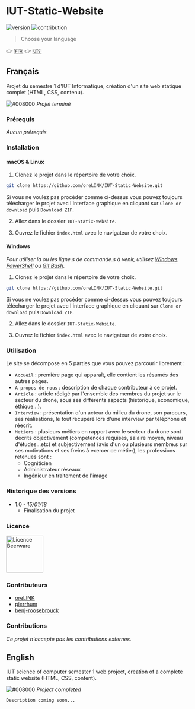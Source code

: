 # IUT-Static-Website

![version](https://img.shields.io/badge/version-1.0-blue.svg)
![contribution](https://img.shields.io/badge/contribution-no-red.svg)

> Choose your language

:point_right: [:fr:](#français) :point_right: [:us:](#english)

## Français

Projet du semestre 1 d'IUT Informatique, création d'un site web statique complet (HTML, CSS, contenu).

![#008000](https://placehold.it/15/008000/000000?text=+)   *Projet terminé*

### Prérequis

*Aucun prérequis*

### Installation

#### macOS & Linux

1. Clonez le projet dans le répertoire de votre choix.

```sh
git clone https://github.com/oreLINK/IUT-Static-Website.git
```

Si vous ne voulez pas procéder comme ci-dessus vous pouvez toujours télécharger le projet avec l'interface graphique en cliquant sur `Clone or download` puis `Download ZIP`.

2. Allez dans le dossier `IUT-Statix-Website`.

3. Ouvrez le fichier `index.html` avec le navigateur de votre choix.

#### Windows

*Pour utiliser la ou les ligne.s de commande.s à venir, utilisez [Windows PowerShell](https://www.malekal.com/powershell-windows-10-quest-ce-comment-ouvrir-commandes/) ou [Git Bash](https://gitforwindows.org/).*

1. Clonez le projet dans le répertoire de votre choix.

```sh
git clone https://github.com/oreLINK/IUT-Static-Website.git
```

Si vous ne voulez pas procéder comme ci-dessus vous pouvez toujours télécharger le projet avec l'interface graphique en cliquant sur `Clone or download` puis `Download ZIP`.

2. Allez dans le dossier `IUT-Statix-Website`.

3. Ouvrez le fichier `index.html` avec le navigateur de votre choix.

### Utilisation

Le site se décompose en 5 parties que vous pouvez parcourir librement : <br />
* `Accueil` : première page qui apparaît, elle contient les résumés des autres pages.
* `A propos de nous` : description de chaque contributeur à ce projet.
* `Article` : article rédigé par l'ensemble des membres du projet sur le secteur du drone, sous ses différents aspects (historique, économique, éthique...).
* `Interview` : présentation d'un acteur du milieu du drone, son parcours, ses réalisations, le tout récupéré lors d'une interview par téléphone et réecrit.
* `Metiers` : plusieurs métiers en rapport avec le secteur du drone sont décrits objectivement (compétences requises, salaire moyen, niveau d'études...etc) et subjectivement (avis d'un ou plusieurs membre.s sur ses motivations et ses freins à exercer ce métier), les professions retenues sont : <br/>
   * Cogniticien
   * Administrateur réseaux
   * Ingénieur en traitement de l'image

### Historique des versions

* 1.0 - *15/01/18*
    * Finalisation du projet
    
### Licence

<a href="https://fr.wikipedia.org/wiki/Beerware"><img src="https://upload.wikimedia.org/wikipedia/commons/thumb/d/d5/BeerWare_Logo.svg/220px-BeerWare_Logo.svg.png" alt="Licence Beerware" width="100" height="100"/></a>

### Contributeurs

* [oreLINK](https://github.com/oreLINK)
* [pierrhum](https://github.com/Pierrhum)
* [benj-roosebrouck](https://github.com/benj-roosebrouck)

### Contributions

*Ce projet n'accepte pas les contributions externes.*

## English

IUT science of computer semester 1 web project, creation of a complete static website (HTML, CSS, content).

![#008000](https://placehold.it/15/008000/000000?text=+)   *Project completed*

`Description coming soon...`

<!-- Markdown link & img -->
[version]: https://img.shields.io/github/release/qubyte/rubidium.svg

